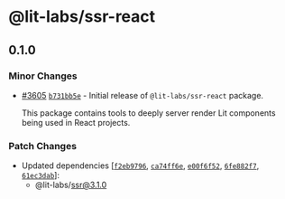 # @lit-labs/ssr-react

## 0.1.0

### Minor Changes

- [#3605](https://github.com/lit/lit/pull/3605) [`b731bb5e`](https://github.com/lit/lit/commit/b731bb5e6d07af2e0ca2de911b781fa3794231cd) - Initial release of `@lit-labs/ssr-react` package.

  This package contains tools to deeply server render Lit components being used in React projects.

### Patch Changes

- Updated dependencies [[`f2eb9796`](https://github.com/lit/lit/commit/f2eb97962c7e77373b3b8861ab59639de22da3d0), [`ca74ff6e`](https://github.com/lit/lit/commit/ca74ff6eda710b929ca7aaf759a98cdfa350cc0d), [`e00f6f52`](https://github.com/lit/lit/commit/e00f6f52199d5dbc08d4c15f62380422e77cde7f), [`6fe882f7`](https://github.com/lit/lit/commit/6fe882f7af746ddab6e98bca3d2690222095423d), [`61ec3dab`](https://github.com/lit/lit/commit/61ec3dab761e379c65f9e27946e53137da83fb58)]:
  - @lit-labs/ssr@3.1.0
